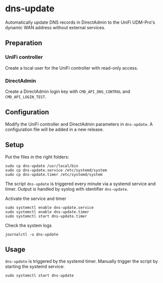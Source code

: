 # dns-update
Automatically update DNS records in DirectAdmin to the UniFi UDM-Pro's dynamic WAN address without external services.

## Preparation

### UniFi controller
Create a local user for the UniFi controller with read-only access.
### DirectAdmin
Create a DirectAdmin login key with `CMD_API_DNS_CONTROL` and `CMD_API_LOGIN_TEST`.

## Configuration
Modify the UniFi controller and DirectAdmin parameters in `dns-update`.
A configuration file will be added in a new release.

## Setup
Put the files in the right folders:
```
sudo cp dns-update /usr/local/bin
sudo cp dns-update.service /etc/systemd/system
sudo cp dns-update.timer /etc/systemd/system
```

The script `dns-update` is triggered every minute via a systemd service and timer.
Output is handled by syslog with identifier `dns-update`.

Activate the service and timer
```
sudo systemctl enable dns-update.service
sudo systemctl enable dns-update.timer
sudo systemctl start dns-update.timer
```

Check the system logs
```
journalctl -u dns-update
```

## Usage
`dns-update` is triggered by the systemd timer.
Manually trigger the script by starting the systemd service:
```
sudo systemctl start dns-update
```
